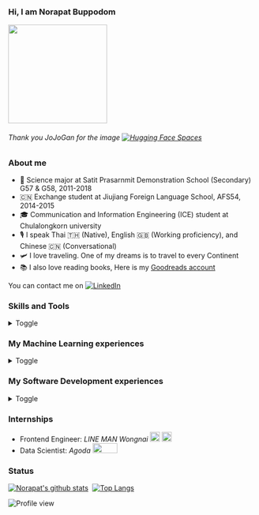 ### Hi, I am Norapat Buppodom

<!-- ![Profile](https://user-images.githubusercontent.com/12471844/163690274-a9b3e21b-216d-4367-962c-abef1def794d.jpeg | width=100) -->
<img src="https://user-images.githubusercontent.com/12471844/163690274-a9b3e21b-216d-4367-962c-abef1def794d.jpeg" width="200" height="200">

###### Thank you JoJoGan for the image   [![Hugging Face Spaces](https://img.shields.io/badge/%F0%9F%A4%97%20Hugging%20Face-Spaces-blue)](https://huggingface.co/spaces/akhaliq/JoJoGAN)

### About me
- 🏫 Science major at Satit Prasarnmit Demonstration School (Secondary) G57 & G58, 2011-2018
- 🇨🇳 Exchange student at Jiujiang Foreign Language School, AFS54, 2014-2015
- 🎓 Communication and Information Engineering (ICE) student at Chulalongkorn university
- 🎙 I speak Thai 🇹🇭 (Native), English 󠁧󠁢󠁥󠁮󠁧󠁿🇬🇧 (Working proficiency), and Chinese 🇨🇳 (Conversational)
- 🛩 I love traveling. One of my dreams is to travel to every Continent
- 📚 I also love reading books, Here is my [Goodreads account](https://www.goodreads.com/user/show/110601810-norapat-buppodom)

You can contact me on  [![LinkedIn](https://img.shields.io/badge/linkedin-%230077B5.svg?style=for-the-badge&logo=linkedin&logoColor=white)](https://www.linkedin.com/in/norapat-buppodom/)

### Skills and Tools
<details>
<summary> 
Toggle
</summary>

#### Programming languages
![Python](https://img.shields.io/badge/python-3670A0?style=for-the-badge&logo=python&logoColor=ffdd54) ![TypeScript](https://img.shields.io/badge/typescript-%23007ACC.svg?style=for-the-badge&logo=typescript&logoColor=white) ![JavaScript](https://img.shields.io/badge/javascript-%23323330.svg?style=for-the-badge&logo=javascript&logoColor=%23F7DF1E) ![Go](https://img.shields.io/badge/go-%2300ADD8.svg?style=for-the-badge&logo=go&logoColor=white) ![Java](https://img.shields.io/badge/java-%23ED8B00.svg?style=for-the-badge&logo=java&logoColor=white)

#### Frontend Development
![React](https://img.shields.io/badge/react-%2320232a.svg?style=for-the-badge&logo=react&logoColor=%2361DAFB) ![Next JS](https://img.shields.io/badge/Next-black?style=for-the-badge&logo=next.js&logoColor=white) ![Vue.js](https://img.shields.io/badge/vuejs-%2335495e.svg?style=for-the-badge&logo=vuedotjs&logoColor=%234FC08D) ![Angular](https://img.shields.io/badge/angular-%23DD0031.svg?style=for-the-badge&logo=angular&logoColor=white) ![Svelte](https://img.shields.io/badge/svelte-%23f1413d.svg?style=for-the-badge&logo=svelte&logoColor=white)

#### Backend Develpment
![Express.js](https://img.shields.io/badge/express.js-%23404d59.svg?style=for-the-badge&logo=express&logoColor=%2361DAFB) ![Firebase](https://img.shields.io/badge/firebase-%23039BE5.svg?style=for-the-badge&logo=firebase) ![FastAPI](https://img.shields.io/badge/FastAPI-005571?style=for-the-badge&logo=fastapi) 

#### Machine Learning
![Keras](https://img.shields.io/badge/Keras-%23D00000.svg?style=for-the-badge&logo=Keras&logoColor=white) 	![TensorFlow](https://img.shields.io/badge/TensorFlow-%23FF6F00.svg?style=for-the-badge&logo=TensorFlow&logoColor=white) ![PyTorch](https://img.shields.io/badge/PyTorch-%23EE4C2C.svg?style=for-the-badge&logo=PyTorch&logoColor=white) ![scikit-learn](https://img.shields.io/badge/scikit--learn-%23F7931E.svg?style=for-the-badge&logo=scikit-learn&logoColor=white)

#### Data Science
![Pandas](https://img.shields.io/badge/pandas-%23150458.svg?style=for-the-badge&logo=pandas&logoColor=white) ![NumPy](https://img.shields.io/badge/numpy-%23013243.svg?style=for-the-badge&logo=numpy&logoColor=white) 	![Plotly](https://img.shields.io/badge/Plotly-%233F4F75.svg?style=for-the-badge&logo=plotly&logoColor=white)
</details>

### My Machine Learning experiences 
<details>
<summary> 
Toggle
</summary>

#### Computer Vision    
Topic | Dataset | Description | Year | Code
------| ------- | ----------- | ---- | -----
🅵 Font Classification  | Thai Fonts (Private) | Fine-tuned multi-task ResNet50, EfficientNetV2, and Vision Transformer models to classify Thai fonts | 2022 | Coming soon
🥘 Image Classification | Thai Foods (Private) | Trained Triplet model based on EfficientNet to create Thai Food images' embedding vector | 2022 | Coming soon
🏠 Price Prediction | House Images (Private) |  Using AutoGluon and fastai to predict houses price | 2022 | Coming soon 
🔢 Handwritten Digit Recognition | Mobile camera captured handwritten digit images (Private) |Fine-tuned TrOCR (BEiT + RoBERTa) model to detect handwritten digit | 2021 | [Project Repo](https://github.com/new5558/superai-handwritten-digit-hackathon-solution)
📷 Object Detection | Underwater Object (Private) | Fine-tuned YoloV5 and EfficientDet to classify Underwater objects in TensorFlow Lite and Pytorch and deployed to FastAPI | 2021 | [Project Repo](https://github.com/new5558/arv-hackaton-deployment)
🧠 Image Classification | Intracranial Hemorrhage MRI Images(Private) | Trained ResNet50 and ResNext to detect Intracranial Hemorrhage symptoms | 2020 | Private

#### Natural Language Processing
Topic | Dataset | Description | Year | Code
------| ------- | ----------- | ---- | -----
🌍 Machine Translation | Thai - English (OPUS + Private) | Fine-tuned transformer-align to translate Thai - English using Huggingface's Transformers | 2022 | Coming soon
🗽 Named-entity Recognition | LST20 + Private dataset | Fine-tuned WangchanBERTa model for NER task and deployed to Nvidia Triton inference server in ONNX format | 2022 | Coming soon
🤷‍♀️ Text Classification | Chula courses description | Trained LSTM, TFIDF-SVM, Thai2Fit-SVM and, WangchanBERTa to classify Chula course faculty from its description | 2021 | [Demo Repo](https://github.com/new5558/chula-course-faculty-prediction-demo)
📚 Semantic textual similarity | Chula courses description | Utilized Sentence Transformers to fine-tune SimCSE, WangchanBERTa, XLM-RoBERTa to calculate cosine similarity of courses in Chulalongkorn University from its Thai description | 2021 | [Demo Repo](https://github.com/new5558/chula-course-recommender-demo)

#### Time series
Topic | Dataset | Description | Year | Code
------| ------- | ----------- | ---- | -----
😶‍🌫️ EEG Brain wave classification | OpenBMI | Trained EEGNet, DeepCovNet, and Custom 1DCNN architecture to classify motor events from brain wave | 2022 | Coming soon
🏭 Predictive Maintenance | Accelerometer Data (Private) | Utilized Explainable AI (Integrated gradients) to interpret DeepCovNet prediction of faulty motors | 2022 | Coming soon
📈 Stock Price Action Classification | Thai Stocks OHLC (Chaloke) | Trained Random Forest, SVM, and LSTM to classify stock pattern based on its OHLC data | 2021 | [Amibroker deployment](https://github.com/quant-hub/amibroker-machine-learning-demo)

#### Others
Topic | Dataset | Description | Year | Code
------| ------- | ----------- | ---- | -----
🚀 Deep Learning Model Deployment | - | Deployed RoBERTa and CNN model using ONNX, Quantization, and Triton Inference server | 2022 | Coming soon
🆎 AB Testing | CU GetReg Click Stream data (Private) | Created a successful experiment between Random and Cosine variants of recommender systems | 2022 |  [CU GetReg website](https://cugetreg.com/)
🎮 Recommender System | CU GetReg Click Stream data (Private) | Created courses recommender system based on users' add course history | 2021 | [CU GetReg website](https://cugetreg.com/), [Deployment repo](https://github.com/thinc-org/cugetreg-computation)

</details>

### My Software Development experiences
<details>
<summary> 
Toggle
</summary>
    
- 🧑‍💻 Frontend developer of [Bangkok Javascript 1.0.0 companion web app](https://github.com/thinc-org/JS-BKK-Front)
- 📖 Frontend developer of [Open Registration website](https://github.com/thinc-org/open-reg-frontend)
- 🦠 Backend developer of [Covid Self Check Application (เพื่อนช่วยเช็ค)](https://github.com/covid-self-check/covid-self-check-backend)
- 📚 Frontend developer of [CU Getreg website](https://github.com/thinc-org/cugetreg-frontend)
- 🩸 Lead Frontend Developer of [CU Blood 2018 website](https://github.com/thinc-org/Cu-Blood-FrontEnd)
- 🌍 Full stack developer and ML Engineer of [CU Onepass project](https://github.com/hu-tao-supremacy)
</details>

### Internships
- Frontend Engineer: _LINE MAN Wongnai_  <img src="https://user-images.githubusercontent.com/12471844/163691062-4ef57480-82b0-4fc8-bd30-8faff5953d75.svg" width="20" height="20"> <img src="https://user-images.githubusercontent.com/12471844/163691063-54886c7e-7d17-42da-91cf-7b5c4e17b448.svg" width="20" height="20">
- Data Scientist: _Agoda_   <img src="https://user-images.githubusercontent.com/12471844/163691140-11b61c34-b377-4efc-82b1-e3db7ef2aea6.svg" width="50" height="20"> 

### Status
[![Norapat's github stats](https://github-readme-stats.vercel.app/api?username=new5558&hide=stars&count_private=true&show_icons=true&theme=dracula)](https://github.com/anuraghazra/github-readme-stats)&nbsp;&nbsp;[![Top Langs](https://github-readme-stats.vercel.app/api/top-langs/?username=new5558&layout=compact&langs_count=6&theme=dracula)](https://github.com/new5558)

![Profile view](https://komarev.com/ghpvc/?username=new5558)

<!--
**new5558/new5558** is a ✨ _special_ ✨ repository because its `README.md` (this file) appears on your GitHub profile.

Here are some ideas to get you started:

- 🔭 I’m currently working on ...
- 🌱 I’m currently learning ...
- 👯 I’m looking to collaborate on ...
- 🤔 I’m looking for help with ...
- 💬 Ask me about ...
- 📫 How to reach me: ...
- 😄 Pronouns: ...
- ⚡ Fun fact: ...
-->

